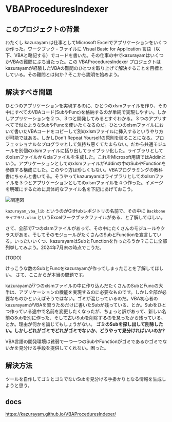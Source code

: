 # VBAProceduresIndexer

## このプロジェクトの背景

わたくし kazurayam は仕事としてMicrosoft Excelでアプリケーションをいくつか作った。ワークブック・ファイルに Visual Basic for Application 言語（以下、VBAと略記する）でコードを書いた。その仕事の中でkazurayamはいくつかVBAの難問にぶち当たった。この VBAProceduresIndexer プロジェクトはkazurayamが経験したVBAの難問のひとつを取り上げて解決することを目標としている。その難問とは何か？そこから説明を始めよう。

## 解決すべき問題

ひとつのアプリケーションを実現するのに、ひとつのxlsmファイルを作り、その中にすべてのVBAコード(SubやFunc)を格納するのが単純で実現しやすい。しかしアプリケーションを２つ、３つと開発してみるとすぐわかる。３つのアプリすべてで似たようなSubやFuncを使いたくなるのだ。ひとつのxlsmファイルにおいて書いたVBAコードをコピーして別のxlsmファイルに挿入するというやり方が可能ではある。しかしDon't Repeat Yourselfの原則を破ることになる。プロフェッショナルなプログラマとして気持ち悪くてたまらない。だから共通モジュールを別個のxlsmファイルに括り出してライブラリ化した。ライブラリとしてのxlsmファイルからxlaファイルを生成した。これをMicrosoft用語ではAddinという。アプリケーションとしてのxlsmファイルがAddinの中のSubやFunctionを参照する構成にした。このやり方は珍しくもない。VBAプログラミングの教科書にちゃんと書いてる。そうやってkazurayamはライブラリとしてのxlsmファイルを３つとアプリケーションとしてのxlsmファイルを４つ作った。イメージを明確にするために具体的なファイル名を下記にあげておこう。

![関連図](https://kazurayam.github.io/VBAProceduresIndexer/diagrams/out/ExcelFiles/事務局Excelブック関連図.png)

`kazurayam_vba_lib` というのがGitHubレポジトリの名前で、その中に `Backboneライブラリ.xlsm` というExcelワークブックファイルがある、と了解してほしい。

さて、全部で7つのxlsmファイルがあって、その中にたくさんのモジュールやクラスがある。そしてそのモジュールがたくさんのSubとFunctionを宣言している。いったいいくつ、kazurayamはSubとFunctionを作ったろうか？ここに全部列挙してみよう。2024年7月末の時点でこうだ。

(TODO)

けっこうな数のSubとFuncをkazurayamが作ってしまったことを了解してほしい。 さて、ここからが本当の問題です。

kazurayamが7つのxlsmファイルの中に作り込んだたくさんのSubとFuncの大半は、アプリケーションの機能を実現するのに必要なものです。しかし全部が必要なものかといえばそうではない。ゴミが混じっているのだ。VBA初心者のkazurayamがVBAを習うためだけに書いたSubが残っている、とか。Subをひとつ作っている途中で名前を変更したくなったが、ちょっと訳があって、新しい名前のSubを別に作った、そして古いSubを削除するのを怠ったから残っている、とか。理由が何かを論じてもしょうがない。 **ゴミのSubを探し出して削除したい。しかしどれがゴミでどれがゴミでないか、どうやって見分ければいいのか?** 

VBA言語の開発環境は貧弱で一つ一つのSubやFunctionがゴミであるかゴミでないかを見分ける手段を提供してくれない。困った。

## 解決方法

ツールを自作してゴミとゴミでないSubを見分ける手掛かりとなる情報を生成しようと思う。










## docs

https://kazurayam.github.io/VBAProceduresIndexer/



